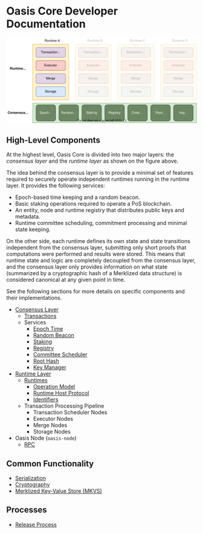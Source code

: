 # Oasis Core Developer Documentation

![Architecture](images/oasis-core-high-level.svg)

## High-Level Components

At the highest level, Oasis Core is divided into two major layers: the
_consensus layer_ and the _runtime layer_ as shown on the figure above.

The idea behind the consensus layer is to provide a minimal set of features
required to securely operate independent runtimes running in the runtime layer.
It provides the following services:

* Epoch-based time keeping and a random beacon.
* Basic staking operations required to operate a PoS blockchain.
* An entity, node and runtime registry that distributes public keys and
  metadata.
* Runtime committee scheduling, commitment processing and minimal state keeping.

On the other side, each runtime defines its own state and state transitions
independent from the consensus layer, submitting only short proofs that
computations were performed and results were stored. This means that runtime
state and logic are completely decoupled from the consensus layer, and the
consensus layer only provides information on what state (summarized by a
cryptographic hash of a Merklized data structure) is considered canonical at any
given point in time.

See the following sections for more details on specific components and their
implementations.

* [Consensus Layer](consensus/index.md)
  * [Transactions](consensus/transactions.md)
  * Services
    * [Epoch Time](consensus/epochtime.md)
    * [Random Beacon](consensus/beacon.md)
    * [Staking](consensus/staking.md)
    * [Registry](consensus/registry.md)
    * [Committee Scheduler](consensus/scheduler.md)
    * [Root Hash](consensus/roothash.md)
    * [Key Manager](consensus/keymanager.md)
* [Runtime Layer](runtime/index.md)
  * [Runtimes](runtime/index.md#runtimes)
    * [Operation Model](runtime/index.md#operation-model)
    * [Runtime Host Protocol](runtime/runtime-host-protocol.md)
    * [Identifiers](runtime/identifiers.md)
  * Transaction Processing Pipeline
    * Transaction Scheduler Nodes
    * Executor Nodes
    * Merge Nodes
    * Storage Nodes
* Oasis Node (`oasis-node`)
  * [RPC](oasis-node/rpc.md)

## Common Functionality

* [Serialization](encoding.md)
* [Cryptography](crypto.md)
* [Merklized Key-Value Store (MKVS)](mkvs.md)

## Processes

* [Release Process](release-process.md)
